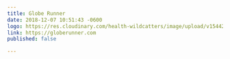 ```yaml
---
title: Globe Runner
date: 2018-12-07 10:51:43 -0600
logo: https://res.cloudinary.com/health-wildcatters/image/upload/v1544201511/image.png
link: https://globerunner.com
published: false

---
```

